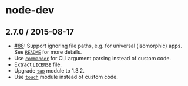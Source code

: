 # node-dev

## 2.7.0 / 2015-08-17

- [#88]: Support ignoring file paths, e.g. for universal (isomorphic) apps. See
  [`README`][README-ignore-paths] for more details.
- Use [`commander`][npm-commander] for CLI argument parsing instead of custom code.
- Extract [`LICENSE`][LICENSE] file.
- Upgrade [`tap`][npm-tap] module to 1.3.2.
- Use [`touch`][npm-touch] module instead of custom code.


[LICENSE]: LICENSE
[npm-commander]: https://www.npmjs.com/package/commander
[npm-tap]: https://www.npmjs.com/package/tap
[npm-touch]: https://www.npmjs.com/package/touch
[README]: README.md
[README-ignore-paths]: README.md#ignore-paths

[#88]: https://github.com/fgnass/node-dev/issues/88
